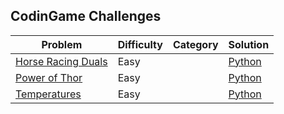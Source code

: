 ## CodinGame Challenges

| Problem | Difficulty | Category | Solution |      
|---------|------------|----------|----------|
[Horse Racing Duals](https://www.codingame.com/ide/puzzle/horse-racing-duals) | Easy | | [Python](./Python/HorseRacingDuels.py) 
[Power of Thor](https://www.codingame.com/multiplayer/codegolf/power-of-thor) | Easy | | [Python](./Python/PowerOfThor.py) 
[Temperatures](https://www.codingame.com/multiplayer/codegolf/temperature-code-golf) | Easy | | [Python](./Python/Temperatures.py) 
